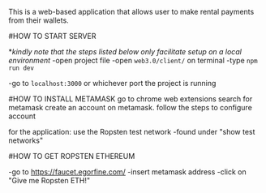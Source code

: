 
This is a web-based application that allows user to make rental payments from their wallets.

#HOW TO START SERVER

*_kindly note that the steps listed below only facilitate setup on a local environment_
-open project file
-open `web3.0/client/` on terminal
-type `npm run dev`

-go to `localhost:3000` or whichever port the project is running


#HOW TO INSTALL METAMASK
go to chrome web extensions
search for metamask
create an account on metamask. 
follow the steps to configure account

for the application: use the Ropsten test network
-found under "show test networks"

#HOW TO GET ROPSTEN ETHEREUM

-go to https://faucet.egorfine.com/
-insert metamask address
-click on "Give me Ropsten ETH!"

